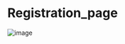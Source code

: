 # Registration_page

![image](https://github.com/user-attachments/assets/47062752-d4b7-49a0-a612-d9f7a9bc0d16)
